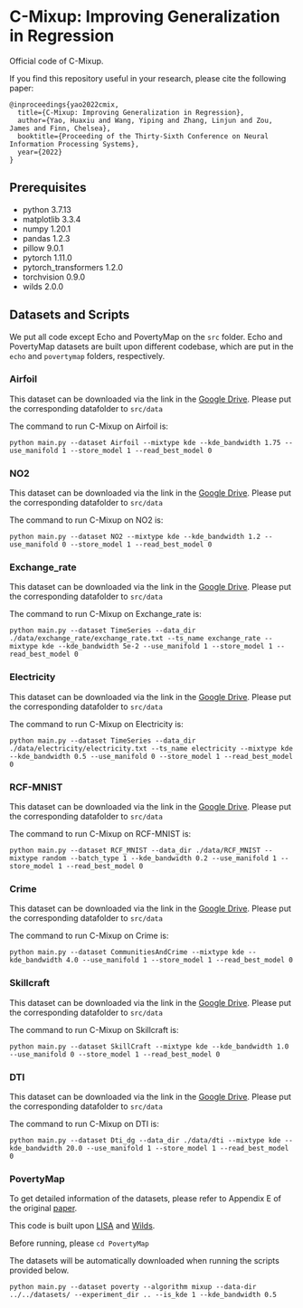 # C-Mixup: Improving Generalization in Regression

Official code of C-Mixup.


If you find this repository useful in your research, please cite the following paper:
```
@inproceedings{yao2022cmix,
  title={C-Mixup: Improving Generalization in Regression},
  author={Yao, Huaxiu and Wang, Yiping and Zhang, Linjun and Zou, James and Finn, Chelsea},
  booktitle={Proceeding of the Thirty-Sixth Conference on Neural Information Processing Systems},
  year={2022}
}
```


## Prerequisites
- python 3.7.13
- matplotlib 3.3.4
- numpy 1.20.1
- pandas 1.2.3
- pillow 9.0.1
- pytorch 1.11.0
- pytorch_transformers 1.2.0
- torchvision 0.9.0
- wilds 2.0.0

## Datasets and Scripts

We put all code except Echo and PovertyMap on the `src` folder. Echo and PovertyMap datasets are built upon different codebase, which are put in the `echo` and `povertymap` folders, respectively. 


### Airfoil
This dataset can be downloaded via the link in the [Google Drive](). Please put the corresponding datafolder to `src/data`


The command to run C-Mixup on Airfoil is:
```
python main.py --dataset Airfoil --mixtype kde --kde_bandwidth 1.75 --use_manifold 1 --store_model 1 --read_best_model 0
```

### NO2 
This dataset can be downloaded via the link in the [Google Drive](). Please put the corresponding datafolder to `src/data`


The command to run C-Mixup on NO2 is:
```
python main.py --dataset NO2 --mixtype kde --kde_bandwidth 1.2 --use_manifold 0 --store_model 1 --read_best_model 0
```

### Exchange_rate
This dataset can be downloaded via the link in the [Google Drive](). Please put the corresponding datafolder to `src/data`


The command to run C-Mixup on Exchange_rate is:
```
python main.py --dataset TimeSeries --data_dir ./data/exchange_rate/exchange_rate.txt --ts_name exchange_rate --mixtype kde --kde_bandwidth 5e-2 --use_manifold 1 --store_model 1 --read_best_model 0
```

### Electricity

This dataset can be downloaded via the link in the [Google Drive](). Please put the corresponding datafolder to `src/data`


The command to run C-Mixup on Electricity is:
```
python main.py --dataset TimeSeries --data_dir ./data/electricity/electricity.txt --ts_name electricity --mixtype kde --kde_bandwidth 0.5 --use_manifold 0 --store_model 1 --read_best_model 0
```

### RCF-MNIST

This dataset can be downloaded via the link in the [Google Drive](). Please put the corresponding datafolder to `src/data`


The command to run C-Mixup on RCF-MNIST is:
```
python main.py --dataset RCF_MNIST --data_dir ./data/RCF_MNIST --mixtype random --batch_type 1 --kde_bandwidth 0.2 --use_manifold 1 --store_model 1 --read_best_model 0
```

### Crime
This dataset can be downloaded via the link in the [Google Drive](). Please put the corresponding datafolder to `src/data`


The command to run C-Mixup on Crime is:
```
python main.py --dataset CommunitiesAndCrime --mixtype kde --kde_bandwidth 4.0 --use_manifold 1 --store_model 1 --read_best_model 0
```

### Skillcraft
This dataset can be downloaded via the link in the [Google Drive](). Please put the corresponding datafolder to `src/data`


The command to run C-Mixup on Skillcraft is:
```
python main.py --dataset SkillCraft --mixtype kde --kde_bandwidth 1.0 --use_manifold 0 --store_model 1 --read_best_model 0
```

### DTI
This dataset can be downloaded via the link in the [Google Drive](). Please put the corresponding datafolder to `src/data`


The command to run C-Mixup on DTI is:
```
python main.py --dataset Dti_dg --data_dir ./data/dti --mixtype kde --kde_bandwidth 20.0 --use_manifold 1 --store_model 1 --read_best_model 0
```

### PovertyMap

To get detailed information of the datasets, please refer to Appendix E of the original [paper](https://arxiv.org/abs/2210.05775v1).

This code is built upon [LISA](https://github.com/huaxiuyao/LISA) and [Wilds](https://github.com/p-lambda/wilds).

Before running, please `cd PovertyMap`

The datasets will be automatically downloaded when running the scripts provided below.

```
python main.py --dataset poverty --algorithm mixup --data-dir ../../datasets/ --experiment_dir .. --is_kde 1 --kde_bandwidth 0.5
```
